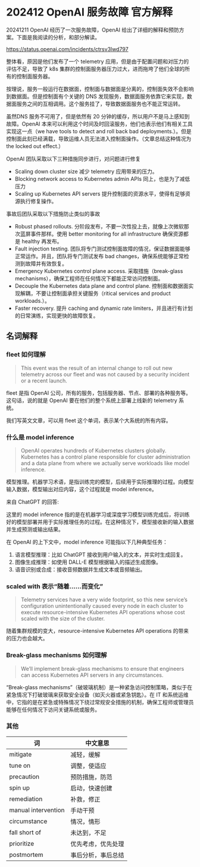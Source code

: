 # 202412 OpenAI 服务故障 官方解释

20241211 OpenAI 经历了一次服务故障，OpenAI 给出了详细的解释和预防方案。下面是我阅读的分析，和部分解读。

https://status.openai.com/incidents/ctrsv3lwd797

整体看，原因是他们发布了一个 telemetry 应用，但是由于配置问题和对压力的评估不足，导致了 k8s 集群的控制面服务器压力过大，进而拖垮了他们全球的所有的控制面服务器。

按理说，服务一般运行在数据面，控制面与数据面是分离的，控制面失效不会影响到数据面。但是控制面有个关键的 DNS 发现服务，数据面服务依靠它来实现，数据面服务之间的互相调用。这个服务挂了，导致数据面服务也不能正常运转。

虽然DNS 服务不可用了，但是依然有 20 分钟的缓存，所以用户不是马上感知到故障。OpenAI 本来可以利用这个时间及时回滚服务，他们也表示他们有相关工具实现这一点（we have tools to detect and roll back bad deployments.）。但是控制面此刻已经满载，导致运维人员无法进入控制面操作。（文章总结这种情况为 the locked out effect.）

OpenAI  团队采取以下三种措施同步进行，对问题进行修复

- Scaling down cluster size 减少 telemetry 应用带来的压力。
- Blocking network access to Kubernetes admin APIs 同上，也是为了减低压力
- Scaling up Kubernetes API servers 提升控制面的资源水平，使得有足够资源执行修复操作。

事故后团队采取以下措施防止类似的事故

- Robust phased rollouts. 分阶段发布，不要一次性投上去，就像上次微软那次蓝屏事件那样。使用 better monitoring for all infrastructure 确保资源都是 healthy 再发布。
- Fault injection testing. 团队将专门测试控制面故障的情况，保证数据面能够正常运作。并且，团队将专门测试发布 bad changes，确保系统能够正常检测到故障并有效恢复。
- Emergency Kubernetes control plane access. 采取措施（break-glass mechanisms），确保工程师在任何情况下都能正常访问控制面。
- Decouple the Kubernetes data plane and control plane. 控制面和数据面实现解耦，不要让控制面承担关键服务（ritical services and product workloads.）。
- Faster recovery. 提升 caching and dynamic rate limiters，并且进行有计划的日常演练，实现更快的故障恢复。

## 名词解释

### fleet 如何理解

> This event was the result of an internal change to roll out new telemetry across our fleet and was not caused by a security incident or a recent launch. 

fleet 是指 OpenAI 公司，所有的服务，包括服务器、节点、部署的各种服务等。这句话，说的就是 OpenAI 要在他们的整个系统上部署上线新的 telemetry 系统。

我们写英文文章，可以用 fleet 这个单词，表示某个大系统的所有内容。

### 什么是 model inference

> OpenAI operates hundreds of Kubernetes clusters globally. Kubernetes has a control plane responsible for cluster administration and a data plane from where we actually serve workloads like model inference.

模型推理。机器学习术语，是指训练完的模型，后续用于实际推理的过程。向模型输入数据，模型输出对应内容，这个过程就是 model inference。

来自 ChatGPT 的回答: 

这里的 model inference 指的是在机器学习或深度学习模型训练完成后，将训练好的模型部署并用于实际推理任务的过程。在这种情况下，模型接收新的输入数据并生成预测或输出结果。

在 OpenAI 的上下文中，model inference 可能指以下几种典型任务：

1. 语言模型推理：比如 ChatGPT 接收到用户输入的文本，并实时生成回复。
2. 图像生成推理：如使用 DALL-E 模型根据输入的描述生成图像。
3. 语音识别或合成：接收音频数据并生成文本或音频输出。

### scaled with 表示“随着……而变化”

> Telemetry services have a very wide footprint, so this new service’s configuration unintentionally caused every node in each cluster to execute resource-intensive Kubernetes API operations whose cost scaled with the size of the cluster. 

随着集群规模的变大，resource-intensive Kubernetes API operations 的带来的压力也会越大。

### Break-glass mechanisms 如何理解

> We’ll implement break-glass mechanisms to ensure that engineers can access Kubernetes API servers in any circumstances.

“Break-glass mechanisms”（破玻璃机制）是一种紧急访问控制策略，类似于在紧急情况下打破玻璃来获取安全设备（如灭火器或紧急钥匙）。在 IT 和系统运维中，它指的是在紧急或特殊情况下绕过常规安全措施的机制，确保工程师或管理员能够在任何情况下访问关键系统或服务。

### 其他

| **词**       | **中文意思**           |
|--------------------|------------------------|
| mitigate           | 减轻，缓解             |
| tune on            | 调整，使适应           |
| precaution         | 预防措施，防范         |
| spin up            | 启动，快速创建         |
| remediation        | 补救，修正             |
| manual intervention| 手动干预               |
| circumstance       | 情况，情形             |
| fall short of      | 未达到，不足           |
| prioritize         | 优先考虑，优先处理     |
| postmortem         | 事后分析，事后总结     |



